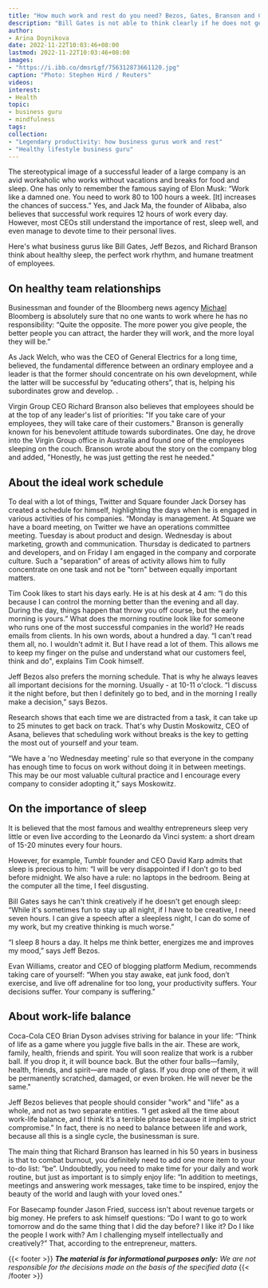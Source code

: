 ```yaml
---
title: "How much work and rest do you need? Bezos, Gates, Branson and Cook answer"
description: "Bill Gates is not able to think clearly if he does not get enough sleep, and Richard Branson believes that it is important to take care of employees. RBC Pro collected statements from a business guru about an adequate approach to work and leisure, respect for employees and the importance of healthy sleep."
author: 
- Arina Doynikova
date: 2022-11-22T10:03:46+08:00
lastmod: 2022-11-22T10:03:46+08:00
images: 
- "https://i.ibb.co/dmsrLgf/756312873661120.jpg"
caption: "Photo: Stephen Hird / Reuters"
videos:
interest:
- Health
topic:
- business guru
- mindfulness
tags:
collection:
- "Legendary productivity: how business gurus work and rest"
- "Healthy lifestyle business guru"
---
```


The stereotypical image of a successful leader of a large company is an avid workaholic who works without vacations and breaks for food and sleep. One has only to remember the famous saying of Elon Musk: “Work like a damned one. You need to work 80 to 100 hours a week. \[It\] increases the chances of success.” Yes, and Jack Ma, the founder of Alibaba, also believes that successful work requires 12 hours of work every day. However, most CEOs still understand the importance of rest, sleep well, and even manage to devote time to their personal lives.

Here's what business gurus like Bill Gates, Jeff Bezos, and Richard Branson think about healthy sleep, the perfect work rhythm, and humane treatment of employees.

On healthy team relationships
-----------------------------

Businessman and founder of the Bloomberg news agency [Michael](http://www.bloomberg.com/) Bloomberg is absolutely sure that no one wants to work where he has no responsibility: “Quite the opposite. The more power you give people, the better people you can attract, the harder they will work, and the more loyal they will be.”

As Jack Welch, who was the CEO of General Electrics for a long time, believed, the fundamental difference between an ordinary employee and a leader is that the former should concentrate on his own development, while the latter will be successful by “educating others”, that is, helping his subordinates grow and develop. .

Virgin Group CEO Richard Branson also believes that employees should be at the top of any leader's list of priorities: "If you take care of your employees, they will take care of their customers." Branson is generally known for his benevolent attitude towards subordinates. One day, he drove into the Virgin Group office in Australia and found one of the employees sleeping on the couch. Branson wrote about the story on the company blog and added, "Honestly, he was just getting the rest he needed."

About the ideal work schedule
-----------------------------

To deal with a lot of things, Twitter and Square founder Jack Dorsey has created a schedule for himself, highlighting the days when he is engaged in various activities of his companies. “Monday is management. At Square we have a board meeting, on Twitter we have an operations committee meeting. Tuesday is about product and design. Wednesday is about marketing, growth and communication. Thursday is dedicated to partners and developers, and on Friday I am engaged in the company and corporate culture. Such a "separation" of areas of activity allows him to fully concentrate on one task and not be "torn" between equally important matters.

Tim Cook likes to start his days early. He is at his desk at 4 am: “I do this because I can control the morning better than the evening and all day. During the day, things happen that throw you off course, but the early morning is yours.” What does the morning routine look like for someone who runs one of the most successful companies in the world? He reads emails from clients. In his own words, about a hundred a day. “I can't read them all, no. I wouldn't admit it. But I have read a lot of them. This allows me to keep my finger on the pulse and understand what our customers feel, think and do", explains Tim Cook himself.

Jeff Bezos also prefers the morning schedule. That is why he always leaves all important decisions for the morning. Usually - at 10-11 o'clock. “I discuss it the night before, but then I definitely go to bed, and in the morning I really make a decision,” says Bezos.

Research shows that each time we are distracted from a task, it can take up to 25 minutes to get back on track. That's why Dustin Moskowitz, CEO of Asana, believes that scheduling work without breaks is the key to getting the most out of yourself and your team.

“We have a 'no Wednesday meeting' rule so that everyone in the company has enough time to focus on work without doing it in between meetings. This may be our most valuable cultural practice and I encourage every company to consider adopting it,” says Moskowitz.

On the importance of sleep
--------------------------

It is believed that the most famous and wealthy entrepreneurs sleep very little or even live according to the Leonardo da Vinci system: a short dream of 15-20 minutes every four hours.

However, for example, Tumblr founder and CEO David Karp admits that sleep is precious to him: “I will be very disappointed if I don’t go to bed before midnight. We also have a rule: no laptops in the bedroom. Being at the computer all the time, I feel disgusting.

Bill Gates says he can't think creatively if he doesn't get enough sleep: “While it's sometimes fun to stay up all night, if I have to be creative, I need seven hours. I can give a speech after a sleepless night, I can do some of my work, but my creative thinking is much worse.”

“I sleep 8 hours a day. It helps me think better, energizes me and improves my mood,” says Jeff Bezos.

Evan Williams, creator and CEO of blogging platform Medium, recommends taking care of yourself: “When you stay awake, eat junk food, don’t exercise, and live off adrenaline for too long, your productivity suffers. Your decisions suffer. Your company is suffering."

About work-life balance
-----------------------

Coca-Cola CEO Brian Dyson advises striving for balance in your life: “Think of life as a game where you juggle five balls in the air. These are work, family, health, friends and spirit. You will soon realize that work is a rubber ball. If you drop it, it will bounce back. But the other four balls—family, health, friends, and spirit—are made of glass. If you drop one of them, it will be permanently scratched, damaged, or even broken. He will never be the same."

Jeff Bezos believes that people should consider "work" and "life" as a whole, and not as two separate entities. “I get asked all the time about work-life balance, and I think it’s a terrible phrase because it implies a strict compromise.” In fact, there is no need to balance between life and work, because all this is a single cycle, the businessman is sure.

The main thing that Richard Branson has learned in his 50 years in business is that to combat burnout, you definitely need to add one more item to your to-do list: “be”. Undoubtedly, you need to make time for your daily and work routine, but just as important is to simply enjoy life: “In addition to meetings, meetings and answering work messages, take time to be inspired, enjoy the beauty of the world and laugh with your loved ones.”

For Basecamp founder Jason Fried, success isn't about revenue targets or big money. He prefers to ask himself questions: “Do I want to go to work tomorrow and do the same thing that I did the day before? I like it? Do I like the people I work with? Am I challenging myself intellectually and creatively?” That, according to the entrepreneur, matters.

{{< footer >}}
_**The material is for informational purposes only:** We are not responsible for the decisions made on the basis of the specified data_
{{< /footer >}}